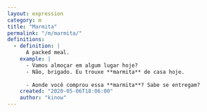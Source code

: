 ```yaml
---
layout: expression
category: m
title: "Marmita"
permalink: "/m/marmita/"
definitions:
  - definition: |
      A packed meal.
    example: |
      - Vamos almoçar em algum lugar hoje?
      - Não, brigado. Eu trouxe **marmita** de casa hoje.
      
      - Aonde você comprou essa **marmita**? Sabe se entregam?
    created: "2020-05-06T18:06:00"
    author: "kinow"
---
```

